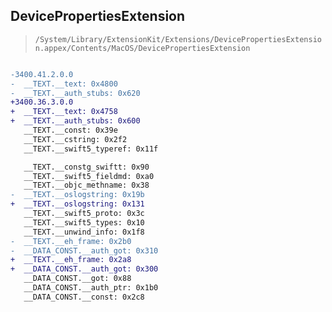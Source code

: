 ## DevicePropertiesExtension

> `/System/Library/ExtensionKit/Extensions/DevicePropertiesExtension.appex/Contents/MacOS/DevicePropertiesExtension`

```diff

-3400.41.2.0.0
-  __TEXT.__text: 0x4800
-  __TEXT.__auth_stubs: 0x620
+3400.36.3.0.0
+  __TEXT.__text: 0x4758
+  __TEXT.__auth_stubs: 0x600
   __TEXT.__const: 0x39e
   __TEXT.__cstring: 0x2f2
   __TEXT.__swift5_typeref: 0x11f

   __TEXT.__constg_swiftt: 0x90
   __TEXT.__swift5_fieldmd: 0xa0
   __TEXT.__objc_methname: 0x38
-  __TEXT.__oslogstring: 0x19b
+  __TEXT.__oslogstring: 0x131
   __TEXT.__swift5_proto: 0x3c
   __TEXT.__swift5_types: 0x10
   __TEXT.__unwind_info: 0x1f8
-  __TEXT.__eh_frame: 0x2b0
-  __DATA_CONST.__auth_got: 0x310
+  __TEXT.__eh_frame: 0x2a8
+  __DATA_CONST.__auth_got: 0x300
   __DATA_CONST.__got: 0x88
   __DATA_CONST.__auth_ptr: 0x1b0
   __DATA_CONST.__const: 0x2c8

```
